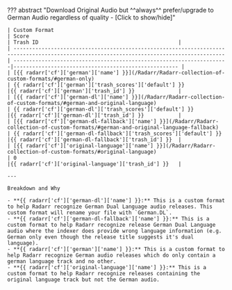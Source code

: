 ??? abstract "Download Original Audio but ^^always^^ prefer/upgrade to German Audio regardless of quality - [Click to show/hide]"

    | Custom Format                                                                                                                             | Score                                                                | Trash ID                                             |
    | ------------------------------------------------------------------------------------------------------------------------------------------| ---------------------------------------------------------------------|----------------------------------------------------- |
    | [{{ radarr['cf']['german']['name'] }}](/Radarr/Radarr-collection-of-custom-formats/#german-only)                                          | {{ radarr['cf']['german']['trash_scores']['default'] }}              |{{ radarr['cf']['german']['trash_id'] }}              |
    | [{{ radarr['cf']['german-dl']['name'] }}](/Radarr/Radarr-collection-of-custom-formats/#german-and-original-language)                      | {{ radarr['cf']['german-dl']['trash_scores']['default'] }}           |{{ radarr['cf']['german-dl']['trash_id'] }}           |
    | [{{ radarr['cf']['german-dl-fallback']['name'] }}](/Radarr/Radarr-collection-of-custom-formats/#german-and-original-language-fallback)    | {{ radarr['cf']['german-dl-fallback']['trash_scores']['default'] }}  |{{ radarr['cf']['german-dl-fallback']['trash_id'] }}  |
    | [{{ radarr['cf']['original-language']['name'] }}](/Radarr/Radarr-collection-of-custom-formats/#original-language)                         | 0                                                                    |{{ radarr['cf']['original-language']['trash_id'] }}   |

    ---

    Breakdown and Why

    - **{{ radarr['cf']['german-dl']['name'] }}:** This is a custom format to help Radarr recognize German Dual Language audio releases. This custom format will rename your file with `German.DL`.
    - **{{ radarr['cf']['german-dl-fallback']['name'] }}:** This is a custom format to help Radarr recognize release German Dual Language audio where the indexer does provide wrong language information (e.g. German only even though the release title suggests it's dual language).
    - **{{ radarr['cf']['german']['name'] }}:** This is a custom format to help Radarr recognize German audio releases which do only contain a german language track and no other.
    - **{{ radarr['cf']['original-language']['name'] }}:** This is a custom format to help Radarr recognize releases containing the original language track but not the German audio.
